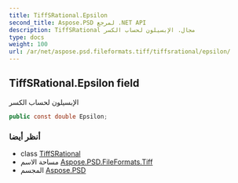```yaml
---
title: TiffSRational.Epsilon
second_title: Aspose.PSD لمرجع .NET API
description: TiffSRational مجال. الإبسيلون لحساب الكسر
type: docs
weight: 100
url: /ar/net/aspose.psd.fileformats.tiff/tiffsrational/epsilon/
---
```

## TiffSRational.Epsilon field

الإبسيلون لحساب الكسر

```csharp
public const double Epsilon;
```

### أنظر أيضا

* class [TiffSRational](../)
* مساحة الاسم [Aspose.PSD.FileFormats.Tiff](../../tiffsrational/)
* المجسم [Aspose.PSD](../../../)


